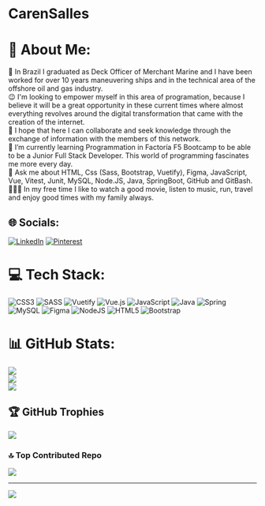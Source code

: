 # CarenSalles
# 💫 About Me:
🚢 In Brazil I graduated as Deck Officer of Merchant Marine and I have been worked for over 10 years maneuvering ships and in the technical area of the offshore oil and gas industry.<br>😉 I'm looking to empower myself in this area of programation, because I believe it will be a great opportunity in these current times where almost everything revolves around the digital transformation that came with the creation of the internet.<br>🤝 I hope that here I can collaborate and seek knowledge through the exchange of information with the members of this network.<br>🙌 I’m currently learning Programmation in Factoría F5 Bootcamp to be able to be a Junior Full Stack Developer. This world of programming fascinates me more every day.<br>💬 Ask me about HTML, Css (Sass, Bootstrap, Vuetify), Figma, JavaScript, Vue, Vitest, Junit, MySQL, Node.JS, Java, SpringBoot, GitHub and GitBash.<br>👨‍👩‍👧 In my free time I like to watch a good movie, listen to music, run, travel and enjoy good times with my family always.


## 🌐 Socials:
[![LinkedIn](https://img.shields.io/badge/LinkedIn-%230077B5.svg?logo=linkedin&logoColor=white)](https://linkedin.com/in/www.linkedin.com/in/carensalles) [![Pinterest](https://img.shields.io/badge/Pinterest-%23E60023.svg?logo=Pinterest&logoColor=white)](https://pinterest.com/Criscaren) 

# 💻 Tech Stack:
![CSS3](https://img.shields.io/badge/css3-%231572B6.svg?style=flat&logo=css3&logoColor=white) ![SASS](https://img.shields.io/badge/SASS-hotpink.svg?style=flat&logo=SASS&logoColor=white) ![Vuetify](https://img.shields.io/badge/Vuetify-1867C0?style=flat&logo=vuetify&logoColor=AEDDFF) ![Vue.js](https://img.shields.io/badge/vuejs-%2335495e.svg?style=flat&logo=vuedotjs&logoColor=%234FC08D) ![JavaScript](https://img.shields.io/badge/javascript-%23323330.svg?style=flat&logo=javascript&logoColor=%23F7DF1E) ![Java](https://img.shields.io/badge/java-%23ED8B00.svg?style=flat&logo=java&logoColor=white) ![Spring](https://img.shields.io/badge/spring-%236DB33F.svg?style=flat&logo=spring&logoColor=white) ![MySQL](https://img.shields.io/badge/mysql-%2300f.svg?style=flat&logo=mysql&logoColor=white) 	![Figma](https://img.shields.io/badge/figma-%23F24E1E.svg?style=flat&logo=figma&logoColor=white) ![NodeJS](https://img.shields.io/badge/node.js-6DA55F?style=flat&logo=node.js&logoColor=white) ![HTML5](https://img.shields.io/badge/html5-%23E34F26.svg?style=flat&logo=html5&logoColor=white) ![Bootstrap](https://img.shields.io/badge/bootstrap-%23563D7C.svg?style=flat&logo=bootstrap&logoColor=white)
# 📊 GitHub Stats:
![](https://github-readme-stats.vercel.app/api?username=CarenSalles&theme=default&hide_border=false&include_all_commits=true&count_private=true)<br/>
![](https://github-readme-streak-stats.herokuapp.com/?user=CarenSalles&theme=default&hide_border=false)<br/>
![](https://github-readme-stats.vercel.app/api/top-langs/?username=CarenSalles&theme=default&hide_border=false&include_all_commits=true&count_private=true&layout=compact)

## 🏆 GitHub Trophies
![](https://github-profile-trophy.vercel.app/?username=CarenSalles&theme=flat&no-frame=true&no-bg=false&margin-w=4)

### 🔝 Top Contributed Repo
![](https://github-contributor-stats.vercel.app/api?username=CarenSalles&limit=5&theme=flat&combine_all_yearly_contributions=true)

---
[![](https://visitcount.itsvg.in/api?id=CarenSalles&icon=7&color=11)](https://visitcount.itsvg.in)

<!-- Proudly created with GPRM ( https://gprm.itsvg.in ) -->
